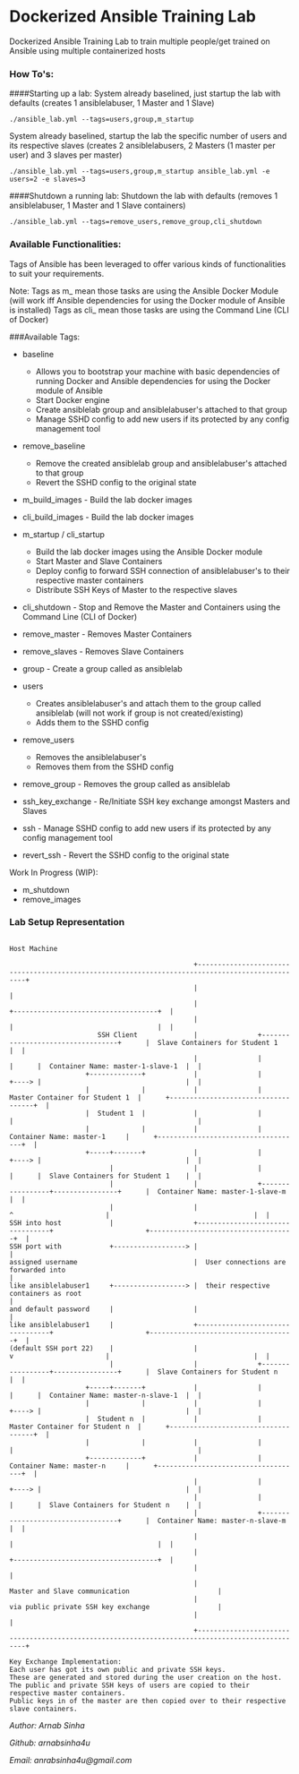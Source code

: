 # Dockerized Ansible Training Lab
Dockerized Ansible Training Lab to train multiple people/get trained on Ansible using multiple containerized hosts

### How To's:

####Starting up a lab:
System already baselined, just startup the lab with defaults (creates 1 ansiblelabuser, 1 Master and 1 Slave)
```
./ansible_lab.yml --tags=users,group,m_startup
```

System already baselined, startup the lab the specific number of users and its respective slaves (creates 2 ansiblelabusers, 2 Masters (1 master per user) and 3 slaves per master)
```
./ansible_lab.yml --tags=users,group,m_startup ansible_lab.yml -e users=2 -e slaves=3
```

####Shutdown a running lab:
Shutdown the lab with defaults (removes 1 ansiblelabuser, 1 Master and 1 Slave containers)
```
./ansible_lab.yml --tags=remove_users,remove_group,cli_shutdown
```


### Available Functionalities:
Tags of Ansible has been leveraged to offer various kinds of functionalities to suit your requirements.

Note:
Tags as m_ mean those tasks are using the Ansible Docker Module (will work iff Ansible dependencies for using the Docker module of Ansible is installed)
Tags as cli_ mean those tasks are using the Command Line (CLI of Docker)


###Available Tags:
* baseline
  * Allows you to bootstrap your machine with basic dependencies of running Docker and Ansible dependencies for using the Docker module of Ansible
  * Start Docker engine
  * Create ansiblelab group and ansiblelabuser's attached to that group
  * Manage SSHD config to add new users if its protected by any config management tool

* remove_baseline
  * Remove the created ansiblelab group and ansiblelabuser's attached to that group
  * Revert the SSHD config to the original state

* m_build_images - Build the lab docker images 
* cli_build_images - Build the lab docker images 

* m_startup / cli_startup 
  * Build the lab docker images using the Ansible Docker module 
  * Start Master and Slave Containers 
  * Deploy config to forward SSH connection of ansiblelabuser's to their respective master containers
  * Distribute SSH Keys of Master to the respective slaves

* cli_shutdown - Stop and Remove the Master and Containers using the Command Line (CLI of Docker)

* remove_master - Removes Master Containers
* remove_slaves - Removes Slave Containers

* group - Create a group called as ansiblelab 
* users
  * Creates ansiblelabuser's and attach them to the group called ansiblelab (will not work if group is not created/existing) 
  * Adds them to the SSHD config

* remove_users
  * Removes the ansiblelabuser's
  * Removes them from the SSHD config
* remove_group - Removes the group called as ansiblelab

* ssh_key_exchange - Re/Initiate SSH key exchange amongst Masters and Slaves
* ssh - Manage SSHD config to add new users if its protected by any config management tool
* revert_ssh - Revert the SSHD config to the original state

Work In Progress (WIP):
* m_shutdown
* remove_images


### Lab Setup Representation

```
                                                                                       Host Machine

                                              +-------------------------------------------------------------------------------------------------+
                                              |                                                                                                 |
                                              |                                                         +------------------------------------+  |
                                              |                                                         |                                    |  |
                      SSH Client              |               +----------------------------------+      |  Slave Containers for Student 1    |  |
                                              |               |                                  |      |  Container Name: master-1-slave-1  |  |
                   +-------------+            |               |                                  +----> |                                    |  |
                   |             |            |               |  Master Container for Student 1  |      +------------------------------------+  |
                   |  Student 1  |            |               |                                  |                                              |
                   |             |            |               |     Container Name: master-1     |      +------------------------------------+  |
                   +-----+-------+            |               |                                  +----> |                                    |  |
                         |                    |               |                                  |      |  Slave Containers for Student 1    |  |
                         |                    |               +-----------------+----------------+      |  Container Name: master-1-slave-m  |  |
                         |                    |                                 ^                       |                                    |  |
SSH into host            |                    +---------------------------------+                       +------------------------------------+  |
SSH port with            +------------------> |                                                                                                 |
assigned username                             |  User connections are forwarded into                                                            |
like ansiblelabuser1     +------------------> |  their respective containers as root                                                            |
and default password     |                    |                                                                                                 |
like ansiblelabuser1     |                    +---------------------------------+                       +------------------------------------+  |
(default SSH port 22)    |                    |                                 v                       |                                    |  |
                         |                    |               +-----------------+----------------+      |  Slave Containers for Student n    |  |
                   +-----+-------+            |               |                                  |      |  Container Name: master-n-slave-1  |  |
                   |             |            |               |                                  +----> |                                    |  |
                   |  Student n  |            |               |  Master Container for Student n  |      +------------------------------------+  |
                   |             |            |               |                                  |                                              |
                   +-------------+            |               |     Container Name: master-n     |      +------------------------------------+  |
                                              |               |                                  +----> |                                    |  |
                                              |               |                                  |      |  Slave Containers for Student n    |  |
                                              |               +----------------------------------+      |  Container Name: master-n-slave-m  |  |
                                              |                                                         |                                    |  |
                                              |                                                         +------------------------------------+  |
                                              |                                                                                                 |
                                              |                                             Master and Slave communication                      |
                                              |                                             via public private SSH key exchange                 |
                                              |                                                                                                 |
                                              +-------------------------------------------------------------------------------------------------+

Key Exchange Implementation:
Each user has got its own public and private SSH keys. 
These are generated and stored during the user creation on the host.
The public and private SSH keys of users are copied to their respective master containers.
Public keys in of the master are then copied over to their respective slave containers.

```


_Author: Arnab Sinha_

_Github: arnabsinha4u_

_Email: anrabsinha4u@gmail.com_
